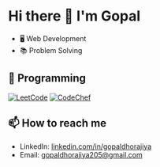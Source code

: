 # Hi there 👋 I'm Gopal

- 🖥️ Web Development
- 📚 Problem Solving

## 🧠 Programming

[![LeetCode](https://img.shields.io/badge/LeetCode-FFA116?style=flat-square&logo=LeetCode&logoColor=white)](https://leetcode.com/gopaldhorajiya205)
[![CodeChef](https://img.shields.io/badge/CodeChef-5B4638?style=flat-square&logo=CodeChef&logoColor=white)](https://www.codechef.com/users/gopaldhorajiya)


## 📫 How to reach me
- LinkedIn: [linkedin.com/in/gopaldhorajiya](https://www.linkedin.com/in/gopal-dhorajiya-688a04287/)
- Email: gopaldhorajiya205@gmail.com
